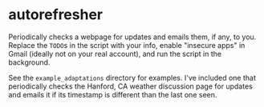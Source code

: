 # autorefresher
Periodically checks a webpage for updates and emails them, if any, to you. Replace the `TODO`s in the script with your info, enable "insecure apps" in Gmail (ideally not on your real account), and run the script in the background.

See the `example_adaptations` directory for examples. I've included one that periodically checks the Hanford, CA weather discussion page for updates and emails it if its timestamp is different than the last one seen.
